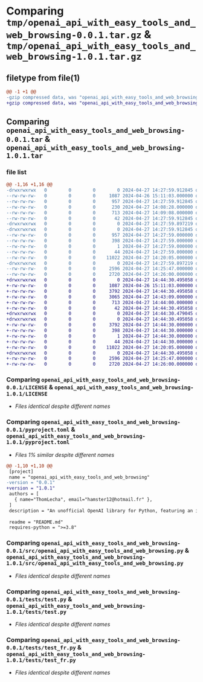 # Comparing `tmp/openai_api_with_easy_tools_and_web_browsing-0.0.1.tar.gz` & `tmp/openai_api_with_easy_tools_and_web_browsing-1.0.1.tar.gz`

## filetype from file(1)

```diff
@@ -1 +1 @@
-gzip compressed data, was "openai_api_with_easy_tools_and_web_browsing-0.0.1.tar", last modified: Sat Apr 27 14:27:59 2024, max compression
+gzip compressed data, was "openai_api_with_easy_tools_and_web_browsing-1.0.1.tar", last modified: Sat Apr 27 14:44:30 2024, max compression
```

## Comparing `openai_api_with_easy_tools_and_web_browsing-0.0.1.tar` & `openai_api_with_easy_tools_and_web_browsing-1.0.1.tar`

### file list

```diff
@@ -1,16 +1,16 @@
-drwxrwxrwx   0        0        0        0 2024-04-27 14:27:59.912845 openai_api_with_easy_tools_and_web_browsing-0.0.1/
--rw-rw-rw-   0        0        0     1087 2024-04-26 15:11:03.000000 openai_api_with_easy_tools_and_web_browsing-0.0.1/LICENSE
--rw-rw-rw-   0        0        0      957 2024-04-27 14:27:59.912845 openai_api_with_easy_tools_and_web_browsing-0.0.1/PKG-INFO
--rw-rw-rw-   0        0        0      230 2024-04-27 14:08:28.000000 openai_api_with_easy_tools_and_web_browsing-0.0.1/README.md
--rw-rw-rw-   0        0        0      713 2024-04-27 14:09:08.000000 openai_api_with_easy_tools_and_web_browsing-0.0.1/pyproject.toml
--rw-rw-rw-   0        0        0       42 2024-04-27 14:27:59.912845 openai_api_with_easy_tools_and_web_browsing-0.0.1/setup.cfg
-drwxrwxrwx   0        0        0        0 2024-04-27 14:27:59.897219 openai_api_with_easy_tools_and_web_browsing-0.0.1/src/
-drwxrwxrwx   0        0        0        0 2024-04-27 14:27:59.912845 openai_api_with_easy_tools_and_web_browsing-0.0.1/src/openai_api_with_easy_tools_and_web_browsing.egg-info/
--rw-rw-rw-   0        0        0      957 2024-04-27 14:27:59.000000 openai_api_with_easy_tools_and_web_browsing-0.0.1/src/openai_api_with_easy_tools_and_web_browsing.egg-info/PKG-INFO
--rw-rw-rw-   0        0        0      398 2024-04-27 14:27:59.000000 openai_api_with_easy_tools_and_web_browsing-0.0.1/src/openai_api_with_easy_tools_and_web_browsing.egg-info/SOURCES.txt
--rw-rw-rw-   0        0        0        1 2024-04-27 14:27:59.000000 openai_api_with_easy_tools_and_web_browsing-0.0.1/src/openai_api_with_easy_tools_and_web_browsing.egg-info/dependency_links.txt
--rw-rw-rw-   0        0        0       44 2024-04-27 14:27:59.000000 openai_api_with_easy_tools_and_web_browsing-0.0.1/src/openai_api_with_easy_tools_and_web_browsing.egg-info/top_level.txt
--rw-rw-rw-   0        0        0    11022 2024-04-27 14:20:05.000000 openai_api_with_easy_tools_and_web_browsing-0.0.1/src/openai_api_with_easy_tools_and_web_browsing.py
-drwxrwxrwx   0        0        0        0 2024-04-27 14:27:59.897219 openai_api_with_easy_tools_and_web_browsing-0.0.1/tests/
--rw-rw-rw-   0        0        0     2596 2024-04-27 14:25:47.000000 openai_api_with_easy_tools_and_web_browsing-0.0.1/tests/test.py
--rw-rw-rw-   0        0        0     2720 2024-04-27 14:26:00.000000 openai_api_with_easy_tools_and_web_browsing-0.0.1/tests/test_fr.py
+drwxrwxrwx   0        0        0        0 2024-04-27 14:44:30.495058 openai_api_with_easy_tools_and_web_browsing-1.0.1/
+-rw-rw-rw-   0        0        0     1087 2024-04-26 15:11:03.000000 openai_api_with_easy_tools_and_web_browsing-1.0.1/LICENSE
+-rw-rw-rw-   0        0        0     3792 2024-04-27 14:44:30.495058 openai_api_with_easy_tools_and_web_browsing-1.0.1/PKG-INFO
+-rw-rw-rw-   0        0        0     3065 2024-04-27 14:43:09.000000 openai_api_with_easy_tools_and_web_browsing-1.0.1/README.md
+-rw-rw-rw-   0        0        0      713 2024-04-27 14:44:00.000000 openai_api_with_easy_tools_and_web_browsing-1.0.1/pyproject.toml
+-rw-rw-rw-   0        0        0       42 2024-04-27 14:44:30.495058 openai_api_with_easy_tools_and_web_browsing-1.0.1/setup.cfg
+drwxrwxrwx   0        0        0        0 2024-04-27 14:44:30.479045 openai_api_with_easy_tools_and_web_browsing-1.0.1/src/
+drwxrwxrwx   0        0        0        0 2024-04-27 14:44:30.495058 openai_api_with_easy_tools_and_web_browsing-1.0.1/src/openai_api_with_easy_tools_and_web_browsing.egg-info/
+-rw-rw-rw-   0        0        0     3792 2024-04-27 14:44:30.000000 openai_api_with_easy_tools_and_web_browsing-1.0.1/src/openai_api_with_easy_tools_and_web_browsing.egg-info/PKG-INFO
+-rw-rw-rw-   0        0        0      398 2024-04-27 14:44:30.000000 openai_api_with_easy_tools_and_web_browsing-1.0.1/src/openai_api_with_easy_tools_and_web_browsing.egg-info/SOURCES.txt
+-rw-rw-rw-   0        0        0        1 2024-04-27 14:44:30.000000 openai_api_with_easy_tools_and_web_browsing-1.0.1/src/openai_api_with_easy_tools_and_web_browsing.egg-info/dependency_links.txt
+-rw-rw-rw-   0        0        0       44 2024-04-27 14:44:30.000000 openai_api_with_easy_tools_and_web_browsing-1.0.1/src/openai_api_with_easy_tools_and_web_browsing.egg-info/top_level.txt
+-rw-rw-rw-   0        0        0    11022 2024-04-27 14:20:05.000000 openai_api_with_easy_tools_and_web_browsing-1.0.1/src/openai_api_with_easy_tools_and_web_browsing.py
+drwxrwxrwx   0        0        0        0 2024-04-27 14:44:30.495058 openai_api_with_easy_tools_and_web_browsing-1.0.1/tests/
+-rw-rw-rw-   0        0        0     2596 2024-04-27 14:25:47.000000 openai_api_with_easy_tools_and_web_browsing-1.0.1/tests/test.py
+-rw-rw-rw-   0        0        0     2720 2024-04-27 14:26:00.000000 openai_api_with_easy_tools_and_web_browsing-1.0.1/tests/test_fr.py
```

### Comparing `openai_api_with_easy_tools_and_web_browsing-0.0.1/LICENSE` & `openai_api_with_easy_tools_and_web_browsing-1.0.1/LICENSE`

 * *Files identical despite different names*

### Comparing `openai_api_with_easy_tools_and_web_browsing-0.0.1/pyproject.toml` & `openai_api_with_easy_tools_and_web_browsing-1.0.1/pyproject.toml`

 * *Files 1% similar despite different names*

```diff
@@ -1,10 +1,10 @@
 [project]
 name = "openai_api_with_easy_tools_and_web_browsing"
-version = "0.0.1"
+version = "1.0.1"
 authors = [
   { name="ThomLecha", email="hamster12@hotmail.fr" },
 ]
 description = "An unofficial OpenAI library for Python, featuring an integrated Bing Custom Search API for web browsing (free) and easy-to-use custom tools"
 
 readme = "README.md"
 requires-python = ">=3.8"
```

### Comparing `openai_api_with_easy_tools_and_web_browsing-0.0.1/src/openai_api_with_easy_tools_and_web_browsing.py` & `openai_api_with_easy_tools_and_web_browsing-1.0.1/src/openai_api_with_easy_tools_and_web_browsing.py`

 * *Files identical despite different names*

### Comparing `openai_api_with_easy_tools_and_web_browsing-0.0.1/tests/test.py` & `openai_api_with_easy_tools_and_web_browsing-1.0.1/tests/test.py`

 * *Files identical despite different names*

### Comparing `openai_api_with_easy_tools_and_web_browsing-0.0.1/tests/test_fr.py` & `openai_api_with_easy_tools_and_web_browsing-1.0.1/tests/test_fr.py`

 * *Files identical despite different names*


